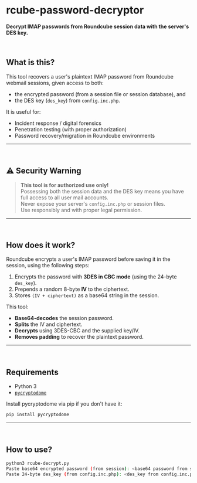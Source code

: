 # rcube-password-decryptor

**Decrypt IMAP passwords from Roundcube session data with the server's DES key.**  

<br>

## What is this?

This tool recovers a user's plaintext IMAP password from Roundcube webmail sessions, given access to both:
- the encrypted password (from a session file or session database), and
- the DES key (`des_key`) from `config.inc.php`.

It is useful for:
- Incident response / digital forensics
- Penetration testing (with proper authorization)
- Password recovery/migration in Roundcube environments

---
<br>
  

## ⚠️ Security Warning

> **This tool is for authorized use only!**  
> Possessing both the session data and the DES key means you have full access to all user mail accounts.  
> Never expose your server's `config.inc.php` or session files.  
> Use responsibly and with proper legal permission.

---
  <br>

## How does it work?

Roundcube encrypts a user's IMAP password before saving it in the session, using the following steps:
1. Encrypts the password with **3DES in CBC mode** (using the 24-byte `des_key`).
2. Prepends a random 8-byte **IV** to the ciphertext.
3. Stores `(IV + ciphertext)` as a base64 string in the session.

This tool:
- **Base64-decodes** the session password.
- **Splits** the IV and ciphertext.
- **Decrypts** using 3DES-CBC and the supplied key/IV.
- **Removes padding** to recover the plaintext password.

---
  <br>

## Requirements

- Python 3
- [`pycryptodome`](https://pypi.org/project/pycryptodome/)

Install pycryptodome via pip if you don't have it:

```bash
pip install pycryptodome
```

---
<br>
  
## How to use?


```bash 
python3 rcube-decrypt.py 
Paste base64 encrypted password (from session): <base64 password from session>
Paste 24-byte des_key (from config.inc.php): <des_key from config.inc.php>
```
